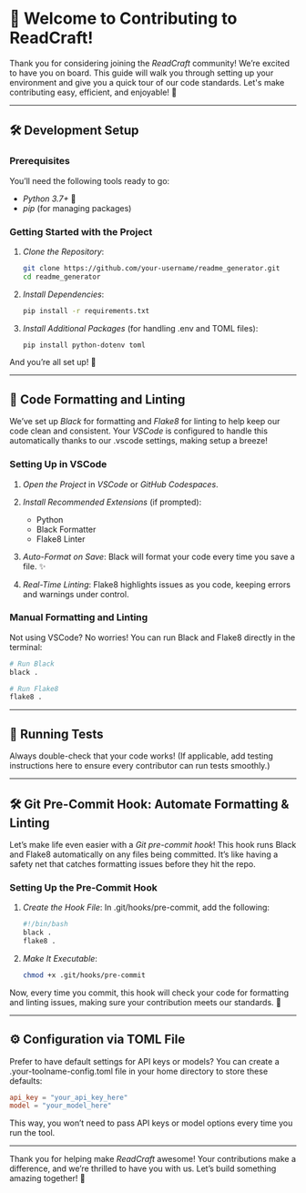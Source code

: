 
# 🎉 Welcome to Contributing to ReadCraft!

Thank you for considering joining the *ReadCraft* community! We’re excited to have you on board. This guide will walk you through setting up your environment and give you a quick tour of our code standards. Let's make contributing easy, efficient, and enjoyable! 🌟

---

## 🛠 Development Setup

### Prerequisites

You’ll need the following tools ready to go:
- *Python 3.7+* 🐍
- *pip* (for managing packages)

### Getting Started with the Project

1. *Clone the Repository*:
   ```sh
   git clone https://github.com/your-username/readme_generator.git
   cd readme_generator
   ```

2. *Install Dependencies*:
   ```sh
   pip install -r requirements.txt
   ```

3. *Install Additional Packages* (for handling .env and TOML files):
   ```sh
   pip install python-dotenv toml
   ```

And you’re all set up! 🎉

---

## 🔧 Code Formatting and Linting

We’ve set up *Black* for formatting and *Flake8* for linting to help keep our code clean and consistent. Your *VSCode* is configured to handle this automatically thanks to our .vscode settings, making setup a breeze!

### Setting Up in VSCode

1. *Open the Project* in *VSCode* or *GitHub Codespaces*.
2. *Install Recommended Extensions* (if prompted):
   - Python
   - Black Formatter
   - Flake8 Linter

3. *Auto-Format on Save*:
   Black will format your code every time you save a file. ✨

4. *Real-Time Linting*:
   Flake8 highlights issues as you code, keeping errors and warnings under control.

### Manual Formatting and Linting

Not using VSCode? No worries! You can run Black and Flake8 directly in the terminal:

```sh
# Run Black
black .

# Run Flake8
flake8 .
```

---

## 🧪 Running Tests

Always double-check that your code works! (If applicable, add testing instructions here to ensure every contributor can run tests smoothly.)

---

## 🛠 Git Pre-Commit Hook: Automate Formatting & Linting

Let’s make life even easier with a *Git pre-commit hook*! This hook runs Black and Flake8 automatically on any files being committed. It’s like having a safety net that catches formatting issues before they hit the repo.

### Setting Up the Pre-Commit Hook

1. *Create the Hook File*:
   In .git/hooks/pre-commit, add the following:

   ```bash
   #!/bin/bash
   black .
   flake8 .
   ```

2. *Make It Executable*:
   ```bash
   chmod +x .git/hooks/pre-commit
   ```

Now, every time you commit, this hook will check your code for formatting and linting issues, making sure your contribution meets our standards. 🎩

---

## ⚙ Configuration via TOML File

Prefer to have default settings for API keys or models? You can create a .your-toolname-config.toml file in your home directory to store these defaults:

```toml
api_key = "your_api_key_here"
model = "your_model_here"
```

This way, you won’t need to pass API keys or model options every time you run the tool.

---

Thank you for helping make *ReadCraft* awesome! Your contributions make a difference, and we’re thrilled to have you with us. Let’s build something amazing together! 🚀
